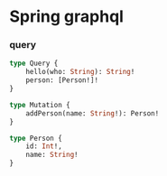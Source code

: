 # Spring graphql

### query
```graphql
type Query {
    hello(who: String): String!
    person: [Person!]!
}

type Mutation {
    addPerson(name: String!): Person!
}

type Person {
    id: Int!,
    name: String!
}
```